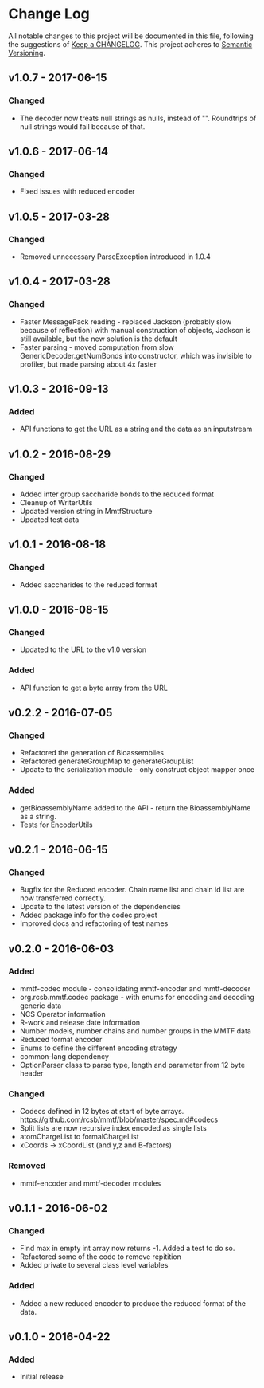# Change Log
All notable changes to this project will be documented in this file, following the suggestions of [Keep a CHANGELOG](http://keepachangelog.com/). This project adheres to [Semantic Versioning](http://semver.org/).

## v1.0.7 - 2017-06-15
### Changed
- The decoder now treats null strings as nulls, instead of "". Roundtrips of null strings would fail because of that.

## v1.0.6 - 2017-06-14
### Changed
- Fixed issues with reduced encoder

## v1.0.5 - 2017-03-28
### Changed
- Removed unnecessary ParseException introduced in 1.0.4

## v1.0.4 - 2017-03-28
### Changed
- Faster MessagePack reading - replaced Jackson (probably slow because of reflection) with manual construction of objects, Jackson is still available, but the new solution is the default
- Faster parsing - moved computation from slow GenericDecoder.getNumBonds into constructor, which was invisible to profiler, but made parsing about 4x faster

## v1.0.3 - 2016-09-13
### Added
 - API functions to get the URL as a string and the data as an inputstream

## v1.0.2 - 2016-08-29
### Changed
 - Added inter group saccharide bonds to the reduced format
 - Cleanup of WriterUtils
 - Updated version string in MmtfStructure
 - Updated test data

## v1.0.1 - 2016-08-18
### Changed
 - Added saccharides to the reduced format

## v1.0.0 - 2016-08-15
### Changed
 - Updated to the URL to the v1.0 version

### Added
 - API function to get a byte array from the URL

## v0.2.2 - 2016-07-05
### Changed
 - Refactored the generation of Bioassemblies  
 - Refactored generateGroupMap to generateGroupList
 - Update to the serialization module - only construct object mapper once

### Added 
 - getBioassemblyName added to the API - return the BioassemblyName as a string.
 - Tests for EncoderUtils

## v0.2.1 - 2016-06-15
### Changed
 - Bugfix for the Reduced encoder. Chain name list and chain id list are now transferred correctly.
 - Update to the latest version of the dependencies
 - Added package info for the codec project
 - Improved docs and refactoring of test names

## v0.2.0 - 2016-06-03
### Added
- mmtf-codec module - consolidating mmtf-encoder and mmtf-decoder
- org.rcsb.mmtf.codec package - with enums for encoding and decoding generic data
- NCS Operator information
- R-work and release date information
- Number models, number chains and number groups in the MMTF data
- Reduced format encoder
- Enums to define the different encoding strategy
- common-lang dependency
- OptionParser class to parse type, length and parameter from 12 byte header

### Changed
- Codecs defined in 12 bytes at start of byte arrays. https://github.com/rcsb/mmtf/blob/master/spec.md#codecs
- Split lists are now recursive index encoded as single lists
- atomChargeList to formalChargeList
- xCoords -> xCoordList (and y,z and B-factors)

### Removed
- mmtf-encoder and mmtf-decoder modules

## v0.1.1 - 2016-06-02
### Changed
- Find max in empty int array now returns -1. Added a test to do so.
- Refactored some of the code to remove repitition
- Added private to several class level variables

### Added
- Added a new reduced encoder to produce the reduced format of the data.

## v0.1.0 - 2016-04-22
### Added
- Initial release










